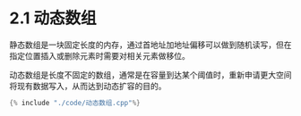 # 2.1 动态数组
静态数组是一块固定长度的内存，通过首地址加地址偏移可以做到随机读写，但在指定位置插入或删除元素时需要对相关元素做移位。

动态数组是长度不固定的数组，通常是在容量到达某个阈值时，重新申请更大空间将现有数据写入，从而达到动态扩容的目的。

```cpp
{% include "./code/动态数组.cpp"%}
```